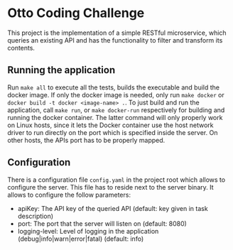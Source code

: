 # Otto Coding Challenge

This project is the implementation of a simple RESTful microservice, which queries an existing API and has the functionality to filter and transform its contents.

## Running the application

Run `make all` to execute all the tests, builds the executable and build the docker image. If only the docker image is needed, only run `make docker` or `docker build -t docker <image-name> .`. To just build and run the application, call `make run`, or `make docker-run` respectively for building and running the docker container. The latter command will only properly work on Linux hosts, since it lets the Docker container use the host network driver to run directly on the port which is specified inside the server. On other hosts, the APIs port has to be properly mapped.

## Configuration

There is a configuration file `config.yaml` in the project root which allows to configure the server. This file has to reside next to the server binary. It allows to configure the follow parameters:

- apiKey: The API key of the queried API (default: key given in task description)
- port: The port that the server will listen on (default: 8080)
- logging-level: Level of logging in the application (debug|info|warn|error|fatal) (default: info)